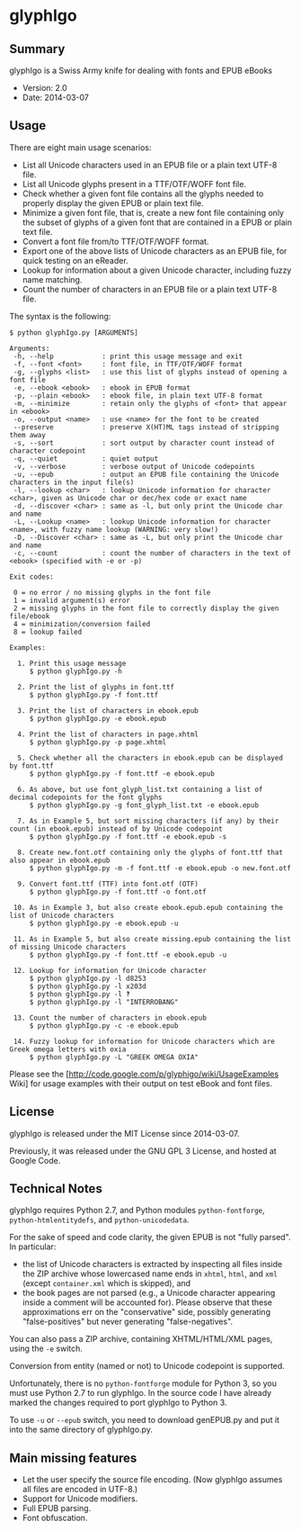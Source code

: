 # glyphIgo

## Summary

glyphIgo is a Swiss Army knife for dealing with fonts and EPUB eBooks

* Version: 2.0
* Date: 2014-03-07

## Usage

There are eight main usage scenarios:

* List all Unicode characters used in an EPUB file or a plain text UTF-8 file.
* List all Unicode glyphs present in a TTF/OTF/WOFF font file.
* Check whether a given font file contains all the glyphs needed to properly display the given EPUB or plain text file.
* Minimize a given font file, that is, create a new font file containing only the subset of glyphs of a given font that are contained in a EPUB or plain text file.
* Convert a font file from/to TTF/OTF/WOFF format.
* Export one of the above lists of Unicode characters as an EPUB file, for quick testing on an eReader.
* Lookup for information about a given Unicode character, including fuzzy name matching.
* Count the number of characters in an EPUB file or a plain text UTF-8 file.

The syntax is the following:

```
$ python glyphIgo.py [ARGUMENTS]

Arguments:
 -h, --help            : print this usage message and exit
 -f, --font <font>     : font file, in TTF/OTF/WOFF format
 -g, --glyphs <list>   : use this list of glyphs instead of opening a font file
 -e, --ebook <ebook>   : ebook in EPUB format
 -p, --plain <ebook>   : ebook file, in plain text UTF-8 format
 -m, --minimize        : retain only the glyphs of <font> that appear in <ebook>
 -o, --output <name>   : use <name> for the font to be created
 --preserve            : preserve X(HT)ML tags instead of stripping them away
 -s, --sort            : sort output by character count instead of character codepoint
 -q, --quiet           : quiet output
 -v, --verbose         : verbose output of Unicode codepoints
 -u, --epub            : output an EPUB file containing the Unicode characters in the input file(s)
 -l, --lookup <char>   : lookup Unicode information for character <char>, given as Unicode char or dec/hex code or exact name
 -d, --discover <char> : same as -l, but only print the Unicode char and name
 -L, --Lookup <name>   : lookup Unicode information for character <name>, with fuzzy name lookup (WARNING: very slow!)
 -D, --Discover <char> : same as -L, but only print the Unicode char and name
 -c, --count           : count the number of characters in the text of <ebook> (specified with -e or -p)

Exit codes:

 0 = no error / no missing glyphs in the font file
 1 = invalid argument(s) error
 2 = missing glyphs in the font file to correctly display the given file/ebook
 4 = minimization/conversion failed
 8 = lookup failed

Examples:

  1. Print this usage message
     $ python glyphIgo.py -h

  2. Print the list of glyphs in font.ttf
     $ python glyphIgo.py -f font.ttf

  3. Print the list of characters in ebook.epub
     $ python glyphIgo.py -e ebook.epub

  4. Print the list of characters in page.xhtml
     $ python glyphIgo.py -p page.xhtml

  5. Check whether all the characters in ebook.epub can be displayed by font.ttf
     $ python glyphIgo.py -f font.ttf -e ebook.epub

  6. As above, but use font_glyph_list.txt containing a list of decimal codepoints for the font glyphs
     $ python glyphIgo.py -g font_glyph_list.txt -e ebook.epub

  7. As in Example 5, but sort missing characters (if any) by their count (in ebook.epub) instead of by Unicode codepoint
     $ python glyphIgo.py -f font.ttf -e ebook.epub -s

  8. Create new.font.otf containing only the glyphs of font.ttf that also appear in ebook.epub
     $ python glyphIgo.py -m -f font.ttf -e ebook.epub -o new.font.otf

  9. Convert font.ttf (TTF) into font.otf (OTF)
     $ python glyphIgo.py -f font.ttf -o font.otf

 10. As in Example 3, but also create ebook.epub.epub containing the list of Unicode characters
     $ python glyphIgo.py -e ebook.epub -u

 11. As in Example 5, but also create missing.epub containing the list of missing Unicode characters
     $ python glyphIgo.py -f font.ttf -e ebook.epub -u

 12. Lookup for information for Unicode character
     $ python glyphIgo.py -l d8253
     $ python glyphIgo.py -l x203d
     $ python glyphIgo.py -l ‽
     $ python glyphIgo.py -l "INTERROBANG"

 13. Count the number of characters in ebook.epub
     $ python glyphIgo.py -c -e ebook.epub

 14. Fuzzy lookup for information for Unicode characters which are Greek omega letters with oxia
     $ python glyphIgo.py -L "GREEK OMEGA OXIA"
```


Please see the [http://code.google.com/p/glyphigo/wiki/UsageExamples Wiki] for usage examples with their output on test eBook and font files.



## License

glyphIgo is released under the MIT License since 2014-03-07.

Previously, it was released under the GNU GPL 3 License, and hosted at Google Code.



## Technical Notes

glyphIgo requires Python 2.7, and Python modules `python-fontforge`, `python-htmlentitydefs`, and `python-unicodedata`.

For the sake of speed and code clarity, the given EPUB is not "fully parsed".
In particular:

* the list of Unicode characters is extracted by inspecting all files inside the ZIP archive whose lowercased name ends in `xhtml`, `html`, and `xml` (except `container.xml` which is skipped), and
* the book pages are not parsed (e.g., a Unicode character appearing inside a comment will be accounted for).
Please observe that these approximations err on the "conservative" side, possibly generating "false-positives" but never generating "false-negatives".

You can also pass a ZIP archive, containing XHTML/HTML/XML pages, using the `-e` switch.

Conversion from entity (named or not) to Unicode codepoint is supported.

Unfortunately, there is no `python-fontforge` module for Python 3, so you must use Python 2.7 to run glyphIgo. In the source code I have already marked the changes required to port glyphIgo to Python 3.

To use `-u` or `--epub` switch, you need to download genEPUB.py and put it into the same directory of glyphIgo.py.



## Main missing features

* Let the user specify the source file encoding. (Now glyphIgo assumes all files are encoded in UTF-8.)
* Support for Unicode modifiers.
* Full EPUB parsing.
* Font obfuscation.
